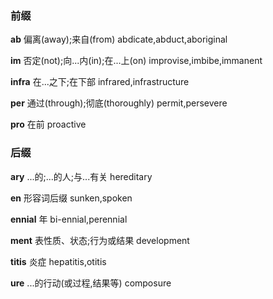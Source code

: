 ### 前缀 ###

**ab** 偏离(away);来自(from) abdicate,abduct,aboriginal

**im** 否定(not);向...内(in);在...上(on) improvise,imbibe,immanent

**infra** 在...之下;在下部 infrared,infrastructure

**per** 通过(through);彻底(thoroughly) permit,persevere

**pro** 在前 proactive

### 后缀 ###

**ary** ...的;...的人;与...有关 hereditary

**en** 形容词后缀 sunken,spoken

**ennial** 年 bi-ennial,perennial

**ment** 表性质、状态;行为或结果 development

**titis** 炎症 hepatitis,otitis

**ure** ...的行动(或过程,结果等) composure
